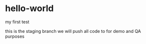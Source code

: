 # hello-world
my first test

this is the staging branch we will push all code to for demo and QA purposes
